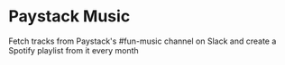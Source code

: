 Paystack Music
=================

Fetch tracks from Paystack's #fun-music channel on Slack and create a Spotify playlist from it every month